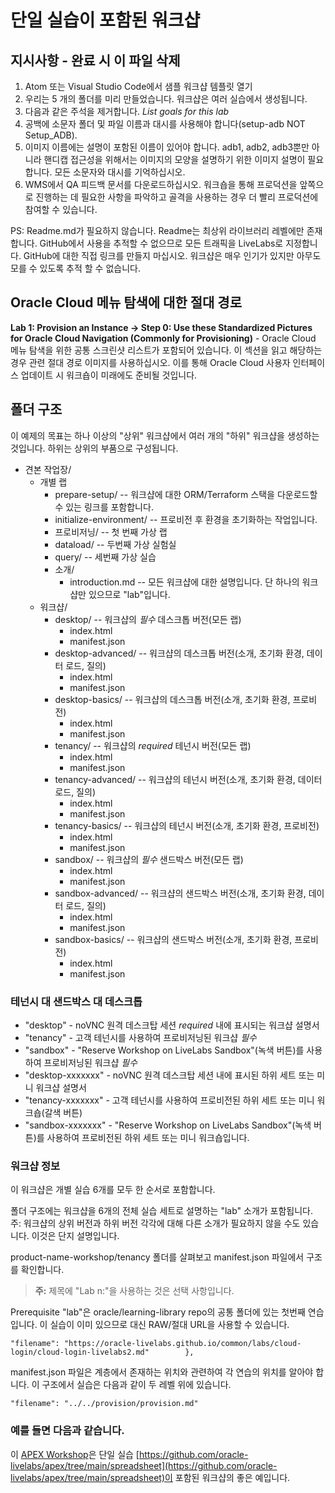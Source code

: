 # 단일 실습이 포함된 워크샵

## 지시사항 - 완료 시 이 파일 삭제

1.  Atom 또는 Visual Studio Code에서 샘플 워크샵 템플릿 열기
2.  우리는 5 개의 폴더를 미리 만들었습니다. 워크샵은 여러 실습에서 생성됩니다.
3.  다음과 같은 주석을 제거합니다. _List goals for this lab_
4.  공백에 소문자 폴더 및 파일 이름과 대시를 사용해야 합니다(setup-adb NOT Setup\_ADB).
5.  이미지 이름에는 설명이 포함된 이름이 있어야 합니다. adb1, adb2, adb3뿐만 아니라 핸디캡 접근성을 위해서는 이미지의 모양을 설명하기 위한 이미지 설명이 필요합니다. 모든 소문자와 대시를 기억하십시오.
6.  WMS에서 QA 피드백 문서를 다운로드하십시오. 워크숍을 통해 프로덕션을 앞쪽으로 진행하는 데 필요한 사항을 파악하고 골격을 사용하는 경우 더 빨리 프로덕션에 참여할 수 있습니다.

PS: Readme.md가 필요하지 않습니다. Readme는 최상위 라이브러리 레벨에만 존재합니다. GitHub에서 사용을 추적할 수 없으므로 모든 트래픽을 LiveLabs로 지정합니다. GitHub에 대한 직접 링크를 만들지 마십시오. 워크샵은 매우 인기가 있지만 아무도 모를 수 있도록 추적 할 수 없습니다.

## Oracle Cloud 메뉴 탐색에 대한 절대 경로

**Lab 1: Provision an Instance -> Step 0: Use these Standardized Pictures for Oracle Cloud Navigation (Commonly for Provisioning)** - Oracle Cloud 메뉴 탐색을 위한 공통 스크린샷 리스트가 포함되어 있습니다. 이 섹션을 읽고 해당하는 경우 관련 절대 경로 이미지를 사용하십시오. 이를 통해 Oracle Cloud 사용자 인터페이스 업데이트 시 워크숍이 미래에도 준비될 것입니다.

## 폴더 구조

이 예제의 목표는 하나 이상의 "상위" 워크샵에서 여러 개의 "하위" 워크샵을 생성하는 것입니다. 하위는 상위의 부품으로 구성됩니다.

*   견본 작업장/
    *   개별 랩
        *   prepare-setup/ -- 워크샵에 대한 ORM/Terraform 스택을 다운로드할 수 있는 링크를 포함합니다.
        *   initialize-environment/ -- 프로비전 후 환경을 초기화하는 작업입니다.
        *   프로비저닝/ -- 첫 번째 가상 랩
        *   dataload/ -- 두번째 가상 실험실
        *   query/ -- 세번째 가상 실습
        *   소개/
            *   introduction.md -- 모든 워크샵에 대한 설명입니다. 단 하나의 워크샵만 있으므로 "lab"입니다.
    *   워크샵/
        *   desktop/ -- 워크샵의 _필수_ 데스크톱 버전(모든 랩)
            *   index.html
            *   manifest.json
        *   desktop-advanced/ -- 워크샵의 데스크톱 버전(소개, 초기화 환경, 데이터 로드, 질의)
            *   index.html
            *   manifest.json
        *   desktop-basics/ -- 워크샵의 데스크톱 버전(소개, 초기화 환경, 프로비전)
            *   index.html
            *   manifest.json
        *   tenancy/ -- 워크샵의 _required_ 테넌시 버전(모든 랩)
            *   index.html
            *   manifest.json
        *   tenancy-advanced/ -- 워크샵의 테넌시 버전(소개, 초기화 환경, 데이터 로드, 질의)
            *   index.html
            *   manifest.json
        *   tenancy-basics/ -- 워크샵의 테넌시 버전(소개, 초기화 환경, 프로비전)
            *   index.html
            *   manifest.json
        *   sandbox/ -- 워크샵의 _필수_ 샌드박스 버전(모든 랩)
            *   index.html
            *   manifest.json
        *   sandbox-advanced/ -- 워크샵의 샌드박스 버전(소개, 초기화 환경, 데이터 로드, 질의)
            *   index.html
            *   manifest.json
        *   sandbox-basics/ -- 워크샵의 샌드박스 버전(소개, 초기화 환경, 프로비전)
            *   index.html
            *   manifest.json

### 테넌시 대 샌드박스 대 데스크톱

*   "desktop" - noVNC 원격 데스크탑 세션 _required_ 내에 표시되는 워크샵 설명서
*   "tenancy" - 고객 테넌시를 사용하여 프로비저닝된 워크샵 _필수_
*   "sandbox" - "Reserve Workshop on LiveLabs Sandbox"(녹색 버튼)를 사용하여 프로비저닝된 워크샵 _필수_
*   "desktop-xxxxxxx" - noVNC 원격 데스크탑 세션 내에 표시된 하위 세트 또는 미니 워크샵 설명서
*   "tenancy-xxxxxxx" - 고객 테넌시를 사용하여 프로비전된 하위 세트 또는 미니 워크숍(갈색 버튼)
*   "sandbox-xxxxxxx" - "Reserve Workshop on LiveLabs Sandbox"(녹색 버튼)를 사용하여 프로비전된 하위 세트 또는 미니 워크숍입니다.

### 워크샵 정보

이 워크샵은 개별 실습 6개를 모두 한 순서로 포함합니다.

폴더 구조에는 워크샵을 6개의 전체 실습 세트로 설명하는 "lab" 소개가 포함됩니다. 주: 워크샵의 상위 버전과 하위 버전 각각에 대해 다른 소개가 필요하지 않을 수도 있습니다. 이것은 단지 설명입니다.

product-name-workshop/tenancy 폴더를 살펴보고 manifest.json 파일에서 구조를 확인합니다.

> **주:** 제목에 "Lab n:"을 사용하는 것은 선택 사항입니다.

Prerequisite "lab"은 oracle/learning-library repo의 공통 폴더에 있는 첫번째 연습입니다. 이 실습이 이미 있으므로 대신 RAW/절대 URL을 사용할 수 있습니다.

    "filename": "https://oracle-livelabs.github.io/common/labs/cloud-login/cloud-login-livelabs2.md"        },
    

manifest.json 파일은 계층에서 존재하는 위치와 관련하여 각 연습의 위치를 알아야 합니다. 이 구조에서 실습은 다음과 같이 두 레벨 위에 있습니다.

    "filename": "../../provision/provision.md"
    

### 예를 들면 다음과 같습니다.

이 [APEX Workshop](https://oracle-livelabs.github.io/apex/spreadsheet/)은 단일 실습 [https://github.com/oracle-livelabs/apex/tree/main/spreadsheet](https://github.com/oracle-livelabs/apex/tree/main/spreadsheet)이 포함된 워크샵의 좋은 예입니다.
